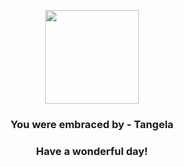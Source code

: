 <p align="center">
    <img src="https://raw.githubusercontent.com/PokeAPI/sprites/master/sprites/pokemon/114.png" width="150" height="150">
</p>
<h3 align="center">You were embraced by - <b>Tangela</b></h3>
<h3 align="center">Have a wonderful day!</h3>
